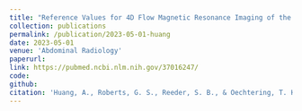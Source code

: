 ```yaml
---
title: "Reference Values for 4D Flow Magnetic Resonance Imaging of the Portal Venous System"
collection: publications
permalink: /publication/2023-05-01-huang
date: 2023-05-01
venue: 'Abdominal Radiology'
paperurl: 
link: https://pubmed.ncbi.nlm.nih.gov/37016247/
code: 
github: 
citation: 'Huang, A., Roberts, G. S., Reeder, S. B., & Oechtering, T. H. (2023). "Reference Values for 4D Flow Magnetic Resonance Imaging of the Portal Venous System". <i>Abdominal Radiology</i>, 48(6):2049-2059. doi: 10.1007/s00261-023-03892-3'
---
```

